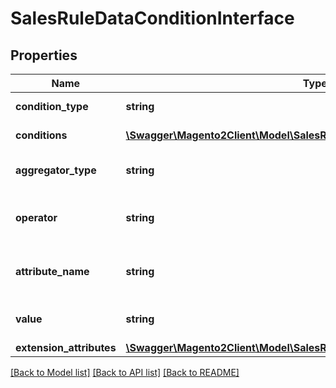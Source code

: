 # SalesRuleDataConditionInterface

## Properties
Name | Type | Description | Notes
------------ | ------------- | ------------- | -------------
**condition_type** | **string** | Condition type | 
**conditions** | [**\Swagger\Magento2Client\Model\SalesRuleDataConditionInterface[]**](SalesRuleDataConditionInterface.md) | List of conditions | [optional] 
**aggregator_type** | **string** | The aggregator type | [optional] 
**operator** | **string** | The operator of the condition | 
**attribute_name** | **string** | The attribute name of the condition | [optional] 
**value** | **string** | The value of the condition | 
**extension_attributes** | [**\Swagger\Magento2Client\Model\SalesRuleDataConditionExtensionInterface**](SalesRuleDataConditionExtensionInterface.md) |  | [optional] 

[[Back to Model list]](../README.md#documentation-for-models) [[Back to API list]](../README.md#documentation-for-api-endpoints) [[Back to README]](../README.md)


